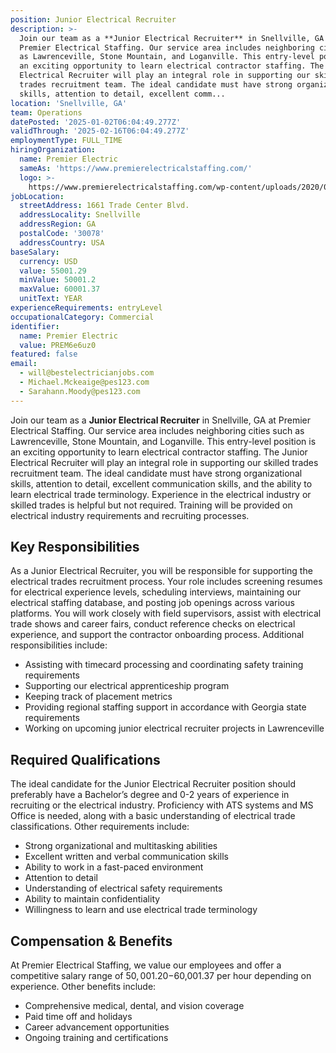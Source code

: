 ```yaml
---
position: Junior Electrical Recruiter
description: >-
  Join our team as a **Junior Electrical Recruiter** in Snellville, GA at
  Premier Electrical Staffing. Our service area includes neighboring cities such
  as Lawrenceville, Stone Mountain, and Loganville. This entry-level position is
  an exciting opportunity to learn electrical contractor staffing. The Junior
  Electrical Recruiter will play an integral role in supporting our skilled
  trades recruitment team. The ideal candidate must have strong organizational
  skills, attention to detail, excellent comm...
location: 'Snellville, GA'
team: Operations
datePosted: '2025-01-02T06:04:49.277Z'
validThrough: '2025-02-16T06:04:49.277Z'
employmentType: FULL_TIME
hiringOrganization:
  name: Premier Electric
  sameAs: 'https://www.premierelectricalstaffing.com/'
  logo: >-
    https://www.premierelectricalstaffing.com/wp-content/uploads/2020/05/Premier-Electrical-Staffing-logo.png
jobLocation:
  streetAddress: 1661 Trade Center Blvd.
  addressLocality: Snellville
  addressRegion: GA
  postalCode: '30078'
  addressCountry: USA
baseSalary:
  currency: USD
  value: 55001.29
  minValue: 50001.2
  maxValue: 60001.37
  unitText: YEAR
experienceRequirements: entryLevel
occupationalCategory: Commercial
identifier:
  name: Premier Electric
  value: PREM6e6uz0
featured: false
email:
  - will@bestelectricianjobs.com
  - Michael.Mckeaige@pes123.com
  - Sarahann.Moody@pes123.com
---
```




Join our team as a **Junior Electrical Recruiter** in Snellville, GA at Premier Electrical Staffing. Our service area includes neighboring cities such as Lawrenceville, Stone Mountain, and Loganville. This entry-level position is an exciting opportunity to learn electrical contractor staffing. The Junior Electrical Recruiter will play an integral role in supporting our skilled trades recruitment team. The ideal candidate must have strong organizational skills, attention to detail, excellent communication skills, and the ability to learn electrical trade terminology. Experience in the electrical industry or skilled trades is helpful but not required. Training will be provided on electrical industry requirements and recruiting processes.

## Key Responsibilities
As a Junior Electrical Recruiter, you will be responsible for supporting the electrical trades recruitment process. Your role includes screening resumes for electrical experience levels, scheduling interviews, maintaining our electrical staffing database, and posting job openings across various platforms. You will work closely with field supervisors, assist with electrical trade shows and career fairs, conduct reference checks on electrical experience, and support the contractor onboarding process. Additional responsibilities include:

- Assisting with timecard processing and coordinating safety training requirements
- Supporting our electrical apprenticeship program
- Keeping track of placement metrics
- Providing regional staffing support in accordance with Georgia state requirements
- Working on upcoming junior electrical recruiter projects in Lawrenceville

## Required Qualifications
The ideal candidate for the Junior Electrical Recruiter position should preferably have a Bachelor’s degree and 0-2 years of experience in recruiting or the electrical industry. Proficiency with ATS systems and MS Office is needed, along with a basic understanding of electrical trade classifications. Other requirements include:

- Strong organizational and multitasking abilities
- Excellent written and verbal communication skills
- Ability to work in a fast-paced environment
- Attention to detail
- Understanding of electrical safety requirements
- Ability to maintain confidentiality
- Willingness to learn and use electrical trade terminology

## Compensation & Benefits
At Premier Electrical Staffing, we value our employees and offer a competitive salary range of $50,001.20-$60,001.37 per hour depending on experience. Other benefits include:

- Comprehensive medical, dental, and vision coverage
- Paid time off and holidays
- Career advancement opportunities
- Ongoing training and certifications
